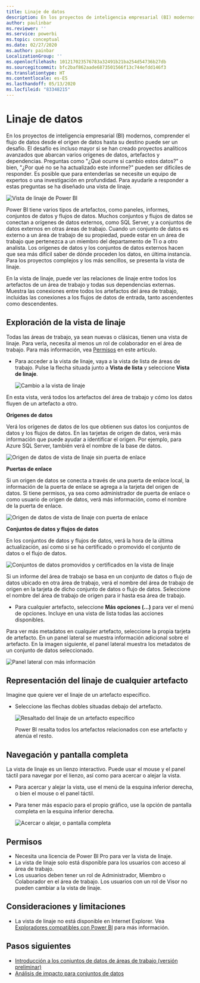 ```yaml
---
title: Linaje de datos
description: En los proyectos de inteligencia empresarial (BI) modernos, comprender el flujo de datos desde el origen de datos hasta su destino es un desafío clave para muchos clientes.
author: paulinbar
ms.reviewer: ''
ms.service: powerbi
ms.topic: conceptual
ms.date: 02/27/2020
ms.author: painbar
LocalizationGroup: ''
ms.openlocfilehash: 101217023576783a32491b21ba254d54736b27db
ms.sourcegitcommit: bfc2baf862aade6873501566f13c744efdd146f3
ms.translationtype: HT
ms.contentlocale: es-ES
ms.lasthandoff: 05/13/2020
ms.locfileid: "83348215"
---
```

# <a name="data-lineage"></a>Linaje de datos
En los proyectos de inteligencia empresarial (BI) modernos, comprender el flujo de datos desde el origen de datos hasta su destino puede ser un desafío. El desafío es incluso mayor si se han creado proyectos analíticos avanzados que abarcan varios orígenes de datos, artefactos y dependencias. Preguntas como "¿Qué ocurre si cambio estos datos?" o bien, "¿Por qué no se ha actualizado este informe?" pueden ser difíciles de responder. Es posible que para entenderlas se necesite un equipo de expertos o una investigación en profundidad. Para ayudarle a responder a estas preguntas se ha diseñado una vista de linaje.

![Vista de linaje de Power BI](media/service-data-lineage/service-data-lineage-view.png)
 
Power BI tiene varios tipos de artefactos, como paneles, informes, conjuntos de datos y flujos de datos. Muchos conjuntos y flujos de datos se conectan a orígenes de datos externos, como SQL Server, y a conjuntos de datos externos en otras áreas de trabajo. Cuando un conjunto de datos es externo a un área de trabajo de su propiedad, puede estar en un área de trabajo que pertenezca a un miembro del departamento de TI o a otro analista. Los orígenes de datos y los conjuntos de datos externos hacen que sea más difícil saber de dónde proceden los datos, en última instancia. Para los proyectos complejos y los más sencillos, se presenta la vista de linaje.

En la vista de linaje, puede ver las relaciones de linaje entre todos los artefactos de un área de trabajo y todas sus dependencias externas. Muestra las conexiones entre todos los artefactos del área de trabajo, incluidas las conexiones a los flujos de datos de entrada, tanto ascendentes como descendentes.

## <a name="explore-lineage-view"></a>Exploración de la vista de linaje

Todas las áreas de trabajo, ya sean nuevas o clásicas, tienen una vista de linaje. Para verla, necesita al menos un rol de colaborador en el área de trabajo. Para más información, vea [Permisos](#permissions) en este artículo.

* Para acceder a la vista de linaje, vaya a la vista de lista de áreas de trabajo. Pulse la flecha situada junto a **Vista de lista** y seleccione **Vista de linaje**.

   ![Cambio a la vista de linaje](media/service-data-lineage/service-data-lineage-view-select.png)

En esta vista, verá todos los artefactos del área de trabajo y cómo los datos fluyen de un artefacto a otro.

**Orígenes de datos**

Verá los orígenes de datos de los que obtienen sus datos los conjuntos de datos y los flujos de datos. En las tarjetas de origen de datos, verá más información que puede ayudar a identificar el origen. Por ejemplo, para Azure SQL Server, también verá el nombre de la base de datos.

![Origen de datos de vista de linaje sin puerta de enlace](media/service-data-lineage/service-data-lineage-data-source-card.png)
 
**Puertas de enlace**

Si un origen de datos se conecta a través de una puerta de enlace local, la información de la puerta de enlace se agrega a la tarjeta del origen de datos. Si tiene permisos, ya sea como administrador de puerta de enlace o como usuario de origen de datos, verá más información, como el nombre de la puerta de enlace.

![Origen de datos de vista de linaje con puerta de enlace](media/service-data-lineage/service-data-lineage-data-gateway-card.png)

**Conjuntos de datos y flujos de datos**
 
En los conjuntos de datos y flujos de datos, verá la hora de la última actualización, así como si se ha certificado o promovido el conjunto de datos o el flujo de datos.

![Conjuntos de datos promovidos y certificados en la vista de linaje](media/service-data-lineage/service-data-lineage-promoted-certified.png)
 
Si un informe del área de trabajo se basa en un conjunto de datos o flujo de datos ubicado en otra área de trabajo, verá el nombre del área de trabajo de origen en la tarjeta de dicho conjunto de datos o flujo de datos. Seleccione el nombre del área de trabajo de origen para ir hasta esa área de trabajo.

* Para cualquier artefacto, seleccione **Más opciones (...)** para ver el menú de opciones. Incluye en una vista de lista todas las acciones disponibles.

Para ver más metadatos en cualquier artefacto, seleccione la propia tarjeta de artefacto. En un panel lateral se muestra información adicional sobre el artefacto. En la imagen siguiente, el panel lateral muestra los metadatos de un conjunto de datos seleccionado.

![Panel lateral con más información](media/service-data-lineage/service-data-lineage-side-pane.png)
 
## <a name="show-lineage-for-any-artifact"></a>Representación del linaje de cualquier artefacto 

Imagine que quiere ver el linaje de un artefacto específico.

* Seleccione las flechas dobles situadas debajo del artefacto.

   ![Resaltado del linaje de un artefacto específico](media/service-data-lineage/service-data-lineage-specific-artifact.png)

   Power BI resalta todos los artefactos relacionados con ese artefacto y atenúa el resto. 

## <a name="navigation-and-full-screen"></a>Navegación y pantalla completa 

La vista de linaje es un lienzo interactivo. Puede usar el mouse y el panel táctil para navegar por el lienzo, así como para acercar o alejar la vista.

* Para acercar y alejar la vista, use el menú de la esquina inferior derecha, o bien el mouse o el panel táctil.
* Para tener más espacio para el propio gráfico, use la opción de pantalla completa en la esquina inferior derecha. 

    ![Acercar o alejar, o pantalla completa](media/service-data-lineage/service-data-lineage-zoom.png)

## <a name="permissions"></a>Permisos

* Necesita una licencia de Power BI Pro para ver la vista de linaje.
* La vista de linaje solo está disponible para los usuarios con acceso al área de trabajo.
* Los usuarios deben tener un rol de Administrador, Miembro o Colaborador en el área de trabajo. Los usuarios con un rol de Visor no pueden cambiar a la vista de linaje.


## <a name="considerations-and-limitations"></a>Consideraciones y limitaciones

- La vista de linaje no está disponible en Internet Explorer. Vea [Exploradores compatibles con Power BI](../fundamentals/power-bi-browsers.md) para más información.

## <a name="next-steps"></a>Pasos siguientes

* [Introducción a los conjuntos de datos de áreas de trabajo (versión preliminar)](../connect-data/service-datasets-across-workspaces.md)
* [Análisis de impacto para conjuntos de datos](service-dataset-impact-analysis.md)
